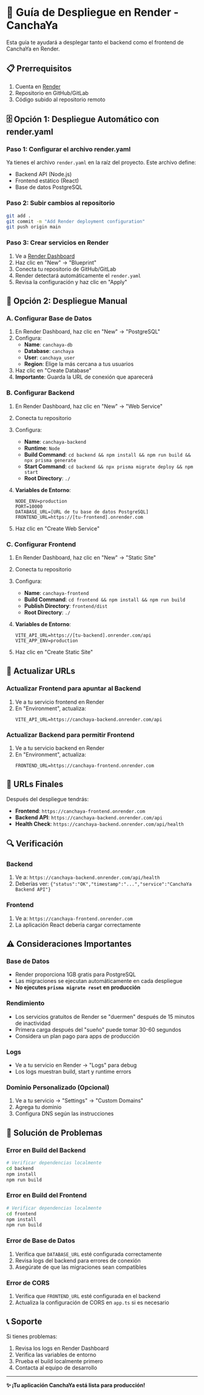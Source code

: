 # 🚀 Guía de Despliegue en Render - CanchaYa

Esta guía te ayudará a desplegar tanto el backend como el frontend de CanchaYa en Render.

## 📋 Prerrequisitos

1. Cuenta en [Render](https://render.com)
2. Repositorio en GitHub/GitLab
3. Código subido al repositorio remoto

## 🗄️ Opción 1: Despliegue Automático con render.yaml

### Paso 1: Configurar el archivo render.yaml
Ya tienes el archivo `render.yaml` en la raíz del proyecto. Este archivo define:
- Backend API (Node.js)
- Frontend estático (React)
- Base de datos PostgreSQL

### Paso 2: Subir cambios al repositorio
```bash
git add .
git commit -m "Add Render deployment configuration"
git push origin main
```

### Paso 3: Crear servicios en Render
1. Ve a [Render Dashboard](https://dashboard.render.com/)
2. Haz clic en "New" → "Blueprint"
3. Conecta tu repositorio de GitHub/GitLab
4. Render detectará automáticamente el `render.yaml`
5. Revisa la configuración y haz clic en "Apply"

## 🔧 Opción 2: Despliegue Manual

### A. Configurar Base de Datos

1. En Render Dashboard, haz clic en "New" → "PostgreSQL"
2. Configura:
   - **Name**: `canchaya-db`
   - **Database**: `canchaya`
   - **User**: `canchaya_user`
   - **Region**: Elige la más cercana a tus usuarios
3. Haz clic en "Create Database"
4. **Importante**: Guarda la URL de conexión que aparecerá

### B. Configurar Backend

1. En Render Dashboard, haz clic en "New" → "Web Service"
2. Conecta tu repositorio
3. Configura:
   - **Name**: `canchaya-backend`
   - **Runtime**: `Node`
   - **Build Command**: `cd backend && npm install && npm run build && npx prisma generate`
   - **Start Command**: `cd backend && npx prisma migrate deploy && npm start`
   - **Root Directory**: `./`

4. **Variables de Entorno**:
   ```
   NODE_ENV=production
   PORT=10000
   DATABASE_URL=[URL de tu base de datos PostgreSQL]
   FRONTEND_URL=https://[tu-frontend].onrender.com
   ```

5. Haz clic en "Create Web Service"

### C. Configurar Frontend

1. En Render Dashboard, haz clic en "New" → "Static Site"
2. Conecta tu repositorio
3. Configura:
   - **Name**: `canchaya-frontend`
   - **Build Command**: `cd frontend && npm install && npm run build`
   - **Publish Directory**: `frontend/dist`
   - **Root Directory**: `./`

4. **Variables de Entorno**:
   ```
   VITE_API_URL=https://[tu-backend].onrender.com/api
   VITE_APP_ENV=production
   ```

5. Haz clic en "Create Static Site"

## 🔄 Actualizar URLs

### Actualizar Frontend para apuntar al Backend
1. Ve a tu servicio frontend en Render
2. En "Environment", actualiza:
   ```
   VITE_API_URL=https://canchaya-backend.onrender.com/api
   ```

### Actualizar Backend para permitir Frontend
1. Ve a tu servicio backend en Render
2. En "Environment", actualiza:
   ```
   FRONTEND_URL=https://canchaya-frontend.onrender.com
   ```

## 🎯 URLs Finales

Después del despliegue tendrás:
- **Frontend**: `https://canchaya-frontend.onrender.com`
- **Backend API**: `https://canchaya-backend.onrender.com/api`
- **Health Check**: `https://canchaya-backend.onrender.com/api/health`

## 🔍 Verificación

### Backend
1. Ve a: `https://canchaya-backend.onrender.com/api/health`
2. Deberías ver: `{"status":"OK","timestamp":"...","service":"CanchaYa Backend API"}`

### Frontend
1. Ve a: `https://canchaya-frontend.onrender.com`
2. La aplicación React debería cargar correctamente

## ⚠️ Consideraciones Importantes

### Base de Datos
- Render proporciona 1GB gratis para PostgreSQL
- Las migraciones se ejecutan automáticamente en cada despliegue
- **No ejecutes `prisma migrate reset` en producción**

### Rendimiento
- Los servicios gratuitos de Render se "duermen" después de 15 minutos de inactividad
- Primera carga después del "sueño" puede tomar 30-60 segundos
- Considera un plan pago para apps de producción

### Logs
- Ve a tu servicio en Render → "Logs" para debug
- Los logs muestran build, start y runtime errors

### Dominio Personalizado (Opcional)
1. Ve a tu servicio → "Settings" → "Custom Domains"
2. Agrega tu dominio
3. Configura DNS según las instrucciones

## 🚨 Solución de Problemas

### Error en Build del Backend
```bash
# Verificar dependencias localmente
cd backend
npm install
npm run build
```

### Error en Build del Frontend
```bash
# Verificar dependencias localmente
cd frontend
npm install
npm run build
```

### Error de Base de Datos
1. Verifica que `DATABASE_URL` esté configurada correctamente
2. Revisa logs del backend para errores de conexión
3. Asegúrate de que las migraciones sean compatibles

### Error de CORS
1. Verifica que `FRONTEND_URL` esté configurada en el backend
2. Actualiza la configuración de CORS en `app.ts` si es necesario

## 📞 Soporte

Si tienes problemas:
1. Revisa los logs en Render Dashboard
2. Verifica las variables de entorno
3. Prueba el build localmente primero
4. Contacta al equipo de desarrollo

---

**✨ ¡Tu aplicación CanchaYa está lista para producción!**